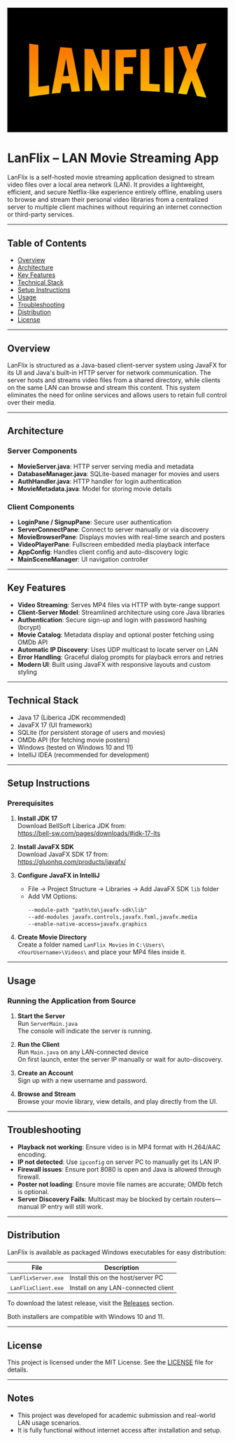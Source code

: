 <p align="center">
  <img src="/logo/lanflix2.png" alt="LANFlix Banner" width="700"/>
</p>

# LanFlix – LAN Movie Streaming App

LanFlix is a self-hosted movie streaming application designed to stream video files over a local area network (LAN). It provides a lightweight, efficient, and secure Netflix-like experience entirely offline, enabling users to browse and stream their personal video libraries from a centralized server to multiple client machines without requiring an internet connection or third-party services.

---

## Table of Contents

- [Overview](#overview)
- [Architecture](#architecture)
- [Key Features](#key-features)
- [Technical Stack](#technical-stack)
- [Setup Instructions](#setup-instructions)
- [Usage](#usage)
- [Troubleshooting](#troubleshooting)
- [Distribution](#distribution)
- [License](#license)

---

## Overview

LanFlix is structured as a Java-based client-server system using JavaFX for its UI and Java's built-in HTTP server for network communication. The server hosts and streams video files from a shared directory, while clients on the same LAN can browse and stream this content. This system eliminates the need for online services and allows users to retain full control over their media.

---

## Architecture

### Server Components

- **MovieServer.java**: HTTP server serving media and metadata
- **DatabaseManager.java**: SQLite-based manager for movies and users
- **AuthHandler.java**: HTTP handler for login authentication
- **MovieMetadata.java**: Model for storing movie details

### Client Components

- **LoginPane / SignupPane**: Secure user authentication
- **ServerConnectPane**: Connect to server manually or via discovery
- **MovieBrowserPane**: Displays movies with real-time search and posters
- **VideoPlayerPane**: Fullscreen embedded media playback interface
- **AppConfig**: Handles client config and auto-discovery logic
- **MainSceneManager**: UI navigation controller

---

## Key Features

- **Video Streaming**: Serves MP4 files via HTTP with byte-range support
- **Client-Server Model**: Streamlined architecture using core Java libraries
- **Authentication**: Secure sign-up and login with password hashing (bcrypt)
- **Movie Catalog**: Metadata display and optional poster fetching using OMDb API
- **Automatic IP Discovery**: Uses UDP multicast to locate server on LAN
- **Error Handling**: Graceful dialog prompts for playback errors and retries
- **Modern UI**: Built using JavaFX with responsive layouts and custom styling

---

## Technical Stack

- Java 17 (Liberica JDK recommended)
- JavaFX 17 (UI framework)
- SQLite (for persistent storage of users and movies)
- OMDb API (for fetching movie posters)
- Windows (tested on Windows 10 and 11)
- IntelliJ IDEA (recommended for development)

---

## Setup Instructions

### Prerequisites

1. **Install JDK 17**  
   Download BellSoft Liberica JDK from:  
   https://bell-sw.com/pages/downloads/#jdk-17-lts

2. **Install JavaFX SDK**  
   Download JavaFX SDK 17 from:  
   https://gluonhq.com/products/javafx/

3. **Configure JavaFX in IntelliJ**  
   - File → Project Structure → Libraries → Add JavaFX SDK `lib` folder
   - Add VM Options:
     ```
     --module-path "path\to\javafx-sdk\lib"
     --add-modules javafx.controls,javafx.fxml,javafx.media
     --enable-native-access=javafx.graphics
     ```

4. **Create Movie Directory**  
   Create a folder named `LanFlix Movies` in `C:\Users\<YourUsername>\Videos\` and place your MP4 files inside it.

---

## Usage

### Running the Application from Source

1. **Start the Server**  
   Run `ServerMain.java`  
   The console will indicate the server is running.

2. **Run the Client**  
   Run `Main.java` on any LAN-connected device  
   On first launch, enter the server IP manually or wait for auto-discovery.

3. **Create an Account**  
   Sign up with a new username and password.

4. **Browse and Stream**  
   Browse your movie library, view details, and play directly from the UI.

---

## Troubleshooting

- **Playback not working**: Ensure video is in MP4 format with H.264/AAC encoding.
- **IP not detected**: Use `ipconfig` on server PC to manually get its LAN IP.
- **Firewall issues**: Ensure port 8080 is open and Java is allowed through firewall.
- **Poster not loading**: Ensure movie file names are accurate; OMDb fetch is optional.
- **Server Discovery Fails**: Multicast may be blocked by certain routers—manual IP entry will still work.

---

## Distribution

LanFlix is available as packaged Windows executables for easy distribution:

| File                | Description                        |
|---------------------|------------------------------------|
| `LanFlixServer.exe` | Install this on the host/server PC |
| `LanFlixClient.exe` | Install on any LAN-connected client|

To download the latest release, visit the [Releases](https://github.com/Udit-Gavasane/LanFlix/releases) section.

Both installers are compatible with Windows 10 and 11.

---

## License

This project is licensed under the MIT License. See the [LICENSE](LICENSE) file for details.

---

## Notes

- This project was developed for academic submission and real-world LAN usage scenarios.
- It is fully functional without internet access after installation and setup.

